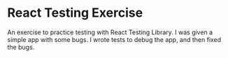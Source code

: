 # React Testing Exercise
An exercise to practice testing with React Testing Library. I was given a simple app with some bugs. I wrote tests to debug the app, and then fixed the bugs.
